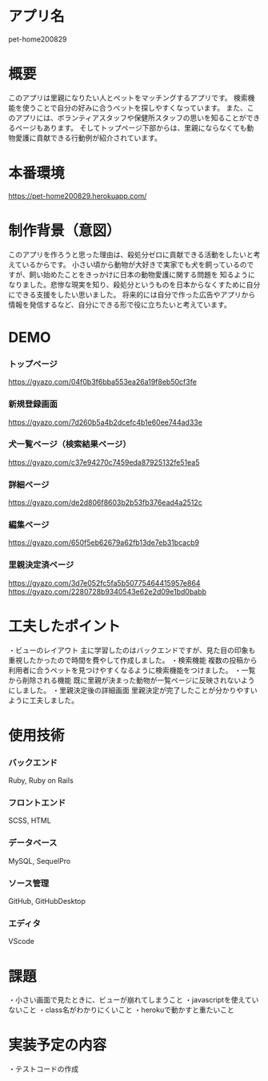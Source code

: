 # アプリ名
pet-home200829

# 概要
このアプリは里親になりたい人とペットをマッチングするアプリです。
検索機能を使うことで自分の好みに合うペットを探しやすくなっています。
また、このアプリには、ボランティアスタッフや保健所スタッフの思いを知ることができるページもあります。
そしてトップページ下部からは、里親にならなくても動物愛護に貢献できる行動例が紹介されています。

# 本番環境
https://pet-home200829.herokuapp.com/

# 制作背景（意図）
このアプリを作ろうと思った理由は、殺処分ゼロに貢献できる活動をしたいと考えているからです。
小さい頃から動物が大好きで実家でも犬を飼っているのですが、飼い始めたことをきっかけに日本の動物愛護に関する問題を
知るようになりました。悲惨な現実を知り、殺処分というものを日本からなくすために自分にできる支援をしたい思いました。
将来的には自分で作った広告やアプリから情報を発信するなど、自分にできる形で役に立ちたいと考えています。

# DEMO

### トップページ
https://gyazo.com/04f0b3f6bba553ea26a19f8eb50cf3fe

### 新規登録画面
https://gyazo.com/7d260b5a4b2dcefc4b1e60ee744ad33e

### 犬一覧ページ（検索結果ページ）
https://gyazo.com/c37e94270c7459eda87925132fe51ea5


### 詳細ページ
https://gyazo.com/de2d806f8603b2b53fb376ead4a2512c

### 編集ページ
https://gyazo.com/650f5eb62679a62fb13de7eb31bcacb9

### 里親決定済ページ
https://gyazo.com/3d7e052fc5fa5b50775464415957e864
https://gyazo.com/2280728b9340543e62e2d09e1bd0babb

# 工夫したポイント
・ビューのレイアウト
主に学習したのはバックエンドですが、見た目の印象も重視したかったので時間を費やして作成しました。
・検索機能
複数の投稿から利用者に合うペットを見つけやすくなるように検索機能をつけました。
・一覧から削除される機能
既に里親が決まった動物が一覧ページに反映されないようにしました。
・里親決定後の詳細画面
里親決定が完了したことが分かりやすいように工夫しました。

# 使用技術
### バックエンド
Ruby, Ruby on Rails

### フロントエンド
SCSS, HTML

### データベース
MySQL, SequelPro

### ソース管理
GitHub, GitHubDesktop

### エディタ
VScode

# 課題
・小さい画面で見たときに、ビューが崩れてしまうこと
・javascriptを使えていないこと
・class名がわかりにくいこと
・herokuで動かすと重たいこと

# 実装予定の内容
・テストコードの作成


